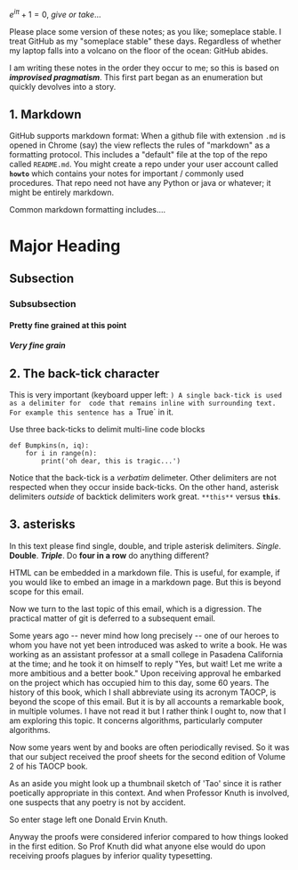 $e^{i \pi} + 1 = 0, \ give \ or \ take...$


Please place some version of these notes; as you like; someplace stable. I treat GitHub as my 
"someplace stable" these days. Regardless of whether my laptop falls into a volcano on the floor of the ocean: GitHub abides. 


I am writing these notes in the order they occur to me; so this is based on ***improvised pragmatism***.
This first part began as an enumeration but quickly devolves into a story.


## 1. Markdown


GitHub supports markdown format: When a github file with extension `.md` is opened in Chrome
(say) the view reflects the rules of "markdown" as a formatting protocol. This includes a "default" 
file at the top of the repo called `README.md`. You might create a repo under your user account 
called **`howto`** which contains your notes for important / commonly used procedures. 
That repo need not have any Python or java or whatever; it might be entirely markdown. 


Common markdown formatting includes....


# Major Heading
## Subsection
### Subsubsection
#### Pretty fine grained at this point
##### Very fine grain


## 2. The back-tick character 


This is very important (keyboard upper left: `) A single back-tick is used as a delimiter for 
code that remains inline with surrounding text. For example this sentence has a `True` in it. 


Use three back-ticks to delimit multi-line code blocks


```
def Bumpkins(n, iq):
    for i in range(n):
        print('oh dear, this is tragic...')
```

Notice that the back-tick is a *verbatim* delimeter. Other delimiters are not respected when they occur inside back-ticks. 
On the other hand, asterisk delimiters *outside* of backtick delimiters work great. `**this**` versus **`this`**. 


## 3. asterisks


In this text please find single, double, and triple asterisk delimiters. 
*Single*. **Double**. ***Triple***. Do ****four in a row**** do anything different? 



HTML can be embedded in a markdown file. This is useful, for example, if you would like to embed an image in a markdown page. But this is beyond scope for this email. 

Now we turn to the last topic of this email, which is a digression. The practical matter of git is deferred to a subsequent email.

Some years ago -- never mind how long precisely -- one of our heroes to whom you have not yet been introduced was asked to write a book. He was working as an assistant professor at a small college in Pasadena California at the time; and he took it on himself to reply "Yes, but wait! Let me write a more ambitious and a better book." Upon receiving approval he embarked on the project which has occupied him to this day, some 60 years. The history of this book, which I shall abbreviate using its acronym TAOCP, is beyond the scope of this email. But it is by all accounts a remarkable book, in multiple volumes. I have not read it but I rather think I ought to, now that I am exploring this topic. It concerns algorithms, particularly computer algorithms.

Now some years went by and books are often periodically revised. So it was that our subject received the proof sheets for the second edition of Volume 2 of his TAOCP book. 

As an aside you might look up a thumbnail sketch of 'Tao' since it is rather poetically appropriate in this context. And when Professor Knuth is involved, one suspects that any poetry is not by accident. 

So enter stage left one Donald Ervin Knuth. 

Anyway the proofs were considered inferior compared to how things looked in the first edition. So Prof Knuth did what anyone else would do upon receiving proofs plagues by inferior quality typesetting. 
